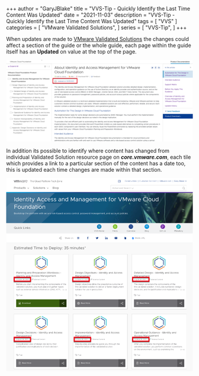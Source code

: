 +++
author = "GaryJBlake"
title = "VVS-Tip - Quickly Identify the Last Time Content Was Updated"
date = "2021-11-03"
description = "VVS-Tip - Quickly Identify the Last Time Content Was Updated"
tags = [
    "VVS"
]
categories = [
    "VMware Validated Solutions",
]
series = [
    "VVS-Tip",
]
+++

When updates are made to [VMware Validated Solutions](https://core.vmware.com/vmware-validated-solutions) the changes could affect a section of the guide or the whole guide, each page within the guide itself has an **Updated** on value at the top of the page.

![](/images/vvs-tip-02-image01.png)

In addition its possible to identify where content has changed from individual Validated Solution resource page on ***core.vmware.com***, each tile which provides a link to a particular section of the content has a date too, this is updated each time changes are made within that section.

![](/images/vvs-tip-02-image02.png)
